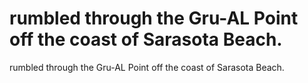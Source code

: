 # rumbled through the Gru-AL Point off the coast of Sarasota Beach.

rumbled through the Gru-AL Point off the coast of Sarasota Beach.